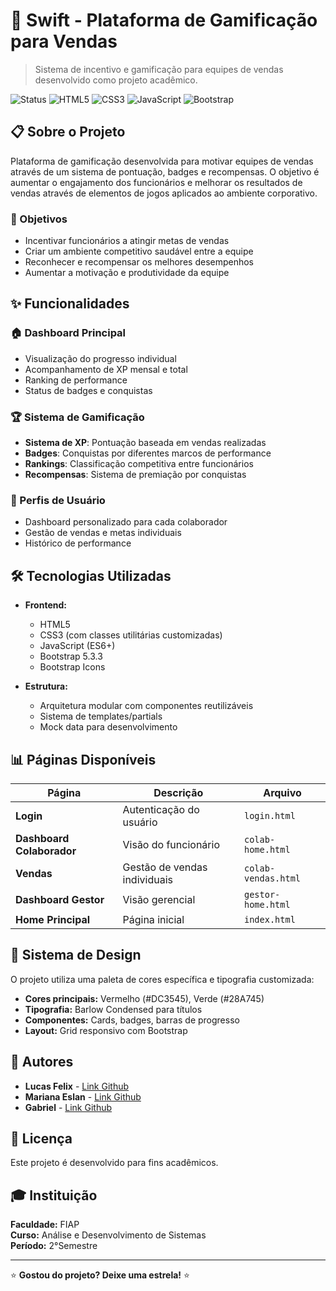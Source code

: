 # 🚀 Swift - Plataforma de Gamificação para Vendas

> Sistema de incentivo e gamificação para equipes de vendas desenvolvido como projeto acadêmico.

![Status](https://img.shields.io/badge/Status-Em%20Desenvolvimento-yellow)
![HTML5](https://img.shields.io/badge/HTML5-E34F26?style=flat&logo=html5&logoColor=white)
![CSS3](https://img.shields.io/badge/CSS3-1572B6?style=flat&logo=css3&logoColor=white)
![JavaScript](https://img.shields.io/badge/JavaScript-F7DF1E?style=flat&logo=javascript&logoColor=black)
![Bootstrap](https://img.shields.io/badge/Bootstrap-563D7C?style=flat&logo=bootstrap&logoColor=white)

## 📋 Sobre o Projeto

Plataforma de gamificação desenvolvida para motivar equipes de vendas através de um sistema de pontuação, badges e recompensas. O objetivo é aumentar o engajamento dos funcionários e melhorar os resultados de vendas através de elementos de jogos aplicados ao ambiente corporativo.

### 🎯 Objetivos

- Incentivar funcionários a atingir metas de vendas
- Criar um ambiente competitivo saudável entre a equipe
- Reconhecer e recompensar os melhores desempenhos
- Aumentar a motivação e produtividade da equipe

## ✨ Funcionalidades

### 🏠 Dashboard Principal
- Visualização do progresso individual
- Acompanhamento de XP mensal e total
- Ranking de performance
- Status de badges e conquistas

### 🏆 Sistema de Gamificação
- **Sistema de XP**: Pontuação baseada em vendas realizadas
- **Badges**: Conquistas por diferentes marcos de performance
- **Rankings**: Classificação competitiva entre funcionários
- **Recompensas**: Sistema de premiação por conquistas

### 👤 Perfis de Usuário
- Dashboard personalizado para cada colaborador
- Gestão de vendas e metas individuais
- Histórico de performance

## 🛠️ Tecnologias Utilizadas

- **Frontend:**
  - HTML5
  - CSS3 (com classes utilitárias customizadas)
  - JavaScript (ES6+)
  - Bootstrap 5.3.3
  - Bootstrap Icons

- **Estrutura:**
  - Arquitetura modular com componentes reutilizáveis
  - Sistema de templates/partials
  - Mock data para desenvolvimento

## 📊 Páginas Disponíveis

| Página | Descrição | Arquivo |
|--------|-----------|---------|
| **Login** | Autenticação do usuário | `login.html` |
| **Dashboard Colaborador** | Visão do funcionário | `colab-home.html` |
| **Vendas** | Gestão de vendas individuais | `colab-vendas.html` |
| **Dashboard Gestor** | Visão gerencial | `gestor-home.html` |
| **Home Principal** | Página inicial | `index.html` |

## 🎨 Sistema de Design

O projeto utiliza uma paleta de cores específica e tipografia customizada:

- **Cores principais:** Vermelho (#DC3545), Verde (#28A745)
- **Tipografia:** Barlow Condensed para títulos
- **Componentes:** Cards, badges, barras de progresso
- **Layout:** Grid responsivo com Bootstrap

## 👥 Autores

- **Lucas Felix** - [Link Github](https://github.com/strFelix)
- **Mariana Eslan** - [Link Github](https://github.com/marianaeslan)
- **Gabriel** - [Link Github](https://github.com/gabrielforte03)

## 📄 Licença

Este projeto é desenvolvido para fins acadêmicos.

## 🎓 Instituição

**Faculdade:** FIAP <br>
**Curso:** Análise e Desenvolvimento de Sistemas <br>
**Período:** 2°Semestre <br>

---

⭐ **Gostou do projeto? Deixe uma estrela!** ⭐
